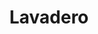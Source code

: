 ---
title: "Lavadero"
url: /ciudad-autonoma-de-buenos-aires/lavadero-marcelo-t-de-alvear/
shop: Wäscherei
---